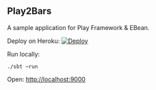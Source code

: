 Play2Bars
---------

A sample application for Play Framework & EBean.

Deploy on Heroku: [![Deploy](https://www.herokucdn.com/deploy/button.svg)](https://heroku.com/deploy?template=https://github.com/jamesward/play2bars/tree/java-ebean)

Run locally:

    ./sbt ~run

Open: [http://localhost:9000](http://localhost:9000)
